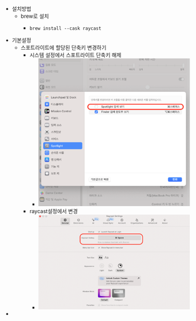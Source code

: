 - 설치방법
	- brew로 설치
		- ```shell
		  brew install --cask raycast
		  ```
- 기본설정
	- 스포트라이트에 할당된 단축키 변경하기
		- 시스템 설정에서 스포트라이트 단축키 해제
			- ![image.png](../assets/image_1713943450556_0.png)
		- raycast설정에서 변경
			- ![image.png](../assets/image_1713943530352_0.png)
-